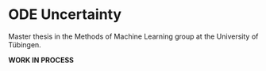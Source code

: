 # ODE Uncertainty

Master thesis in the Methods of Machine Learning group at the University of Tübingen.

**WORK IN PROCESS**
